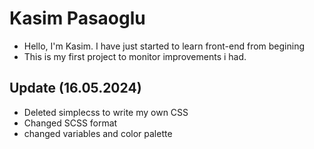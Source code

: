 # Kasim Pasaoglu
- Hello, I'm Kasim. I have just started to learn front-end from begining
- This is my first project to monitor improvements i had.

## Update (16.05.2024)
- Deleted simplecss to write my own CSS
- Changed SCSS format
- changed variables and color palette